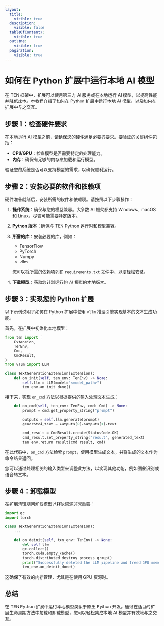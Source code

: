 ```yaml
---
layout:
  title:
    visible: true
  description:
    visible: false
  tableOfContents:
    visible: true
  outline:
    visible: true
  pagination:
    visible: true
---
```


# 如何在 Python 扩展中运行本地 AI 模型

在 TEN 框架中，扩展可以使用第三方 AI 服务或在本地运行 AI 模型，以提高性能并降低成本。本教程介绍了如何在 Python 扩展中运行本地 AI 模型，以及如何在扩展中与之交互。

## 步骤 1：检查硬件要求

在本地运行 AI 模型之前，请确保您的硬件满足必要的要求。要验证的关键组件包括：

-   **CPU/GPU**：检查模型是否需要特定的处理能力。
-   **内存**：确保有足够的内存来加载和运行模型。

验证您的系统是否可以支持模型的需求，以确保顺利运行。

## 步骤 2：安装必要的软件和依赖项

硬件准备就绪后，安装所需的软件和依赖项。请按照以下步骤操作：

1.  **操作系统**：确保与您的模型兼容。大多数 AI 框架都支持 Windows、macOS 和 Linux，尽管可能需要特定版本。
2.  **Python 版本**：确保与 TEN Python 运行时和模型兼容。
3.  **所需的库**：安装必要的库，例如：

    -   TensorFlow
    -   PyTorch
    -   Numpy
    -   vllm

    您可以将所需的依赖项列在 `requirements.txt` 文件中，以便轻松安装。
4.  **下载模型**：获取您计划运行的 AI 模型的本地版本。

## 步骤 3：实现您的 Python 扩展

以下示例说明了如何在 Python 扩展中使用 `vllm` 推理引擎实现基本的文本生成功能。

首先，在扩展中初始化本地模型：

```python
from ten import (
    Extension,
    TenEnv,
    Cmd,
    CmdResult,
)
from vllm import LLM

class TextGenerationExtension(Extension):
    def on_init(self, ten_env: TenEnv) -> None:
        self.llm = LLM(model="<model_path>")
        ten_env.on_init_done()
```

接下来，实现 `on_cmd` 方法以根据提供的输入处理文本生成：

```python
    def on_cmd(self, ten_env: TenEnv, cmd: Cmd) -> None:
        prompt = cmd.get_property_string("prompt")

        outputs = self.llm.generate(prompt)
        generated_text = outputs[0].outputs[0].text

        cmd_result = CmdResult.create(StatusCode.OK)
        cmd_result.set_property_string("result", generated_text)
        ten_env.return_result(cmd_result, cmd)
```

在此代码中，`on_cmd` 方法检索 `prompt`，使用模型生成文本，并将生成的文本作为命令结果返回。

您可以通过处理相关的输入类型来调整此方法，以实现其他功能，例如图像识别或语音转文本。

## 步骤 4：卸载模型

在扩展清理期间卸载模型以释放资源非常重要：

```python
import gc
import torch

class TextGenerationExtension(Extension):
    ...

    def on_deinit(self, ten_env: TenEnv) -> None:
        del self.llm
        gc.collect()
        torch.cuda.empty_cache()
        torch.distributed.destroy_process_group()
        print("Successfully deleted the LLM pipeline and freed GPU memory!")
        ten_env.on_deinit_done()
```

这确保了有效的内存管理，尤其是在使用 GPU 资源时。

## 总结

在 TEN Python 扩展中运行本地模型类似于原生 Python 开发。通过在适当的扩展生命周期方法中加载和卸载模型，您可以轻松集成本地 AI 模型并有效地与之交互。
